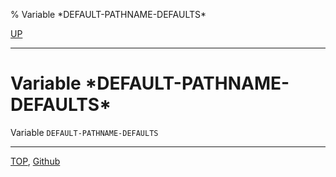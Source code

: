 % Variable \*DEFAULT-PATHNAME-DEFAULTS\*

[UP](19.4.html)  

---

# Variable **\*DEFAULT-PATHNAME-DEFAULTS\***


Variable `DEFAULT-PATHNAME-DEFAULTS`



---
[TOP](index.html),  [Github](https://github.com/nptcl/npt-japanese)

